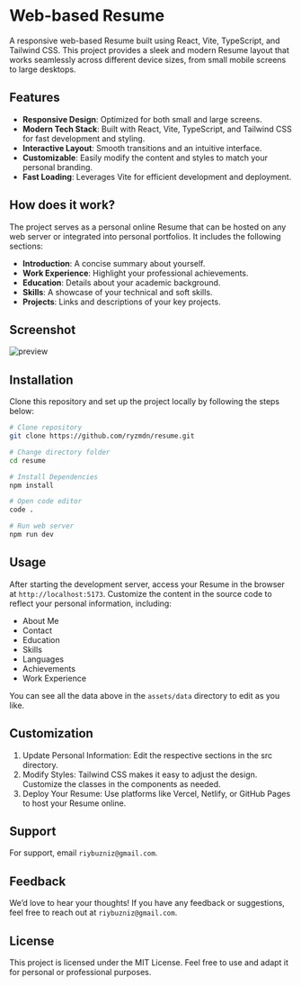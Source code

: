 # Web-based Resume

A responsive web-based Resume built using React, Vite, TypeScript, and Tailwind CSS. This project provides a sleek and modern Resume layout that works seamlessly across different device sizes, from small mobile screens to large desktops.

## Features

- **Responsive Design**: Optimized for both small and large screens.
- **Modern Tech Stack**: Built with React, Vite, TypeScript, and Tailwind CSS for fast development and styling.
- **Interactive Layout**: Smooth transitions and an intuitive interface.
- **Customizable**: Easily modify the content and styles to match your personal branding.
- **Fast Loading**: Leverages Vite for efficient development and deployment.

## How does it work?

The project serves as a personal online Resume that can be hosted on any web server or integrated into personal portfolios. It includes the following sections:

- **Introduction**: A concise summary about yourself.
- **Work Experience**: Highlight your professional achievements.
- **Education**: Details about your academic background.
- **Skills**: A showcase of your technical and soft skills.
- **Projects**: Links and descriptions of your key projects.

## Screenshot

![preview](https://github.com/user-attachments/assets/13d7c439-f5d3-479e-8857-15045815e1ce)

## Installation

Clone this repository and set up the project locally by following the steps below:

```bash
# Clone repository
git clone https://github.com/ryzmdn/resume.git

# Change directory folder
cd resume

# Install Dependencies
npm install

# Open code editor
code .

# Run web server
npm run dev
```

## Usage

After starting the development server, access your Resume in the browser at `http://localhost:5173`. Customize the content in the source code to reflect your personal information, including:

- About Me
- Contact
- Education
- Skills
- Languages
- Achievements
- Work Experience

You can see all the data above in the `assets/data` directory to edit as you like.

## Customization

1. Update Personal Information: Edit the respective sections in the src directory.
2. Modify Styles: Tailwind CSS makes it easy to adjust the design. Customize the classes in the components as needed.
3. Deploy Your Resume: Use platforms like Vercel, Netlify, or GitHub Pages to host your Resume online.

## Support

For support, email `riybuzniz@gmail.com`.

## Feedback

We’d love to hear your thoughts! If you have any feedback or suggestions, feel free to reach out at `riybuzniz@gmail.com`.

## License

This project is licensed under the MIT License. Feel free to use and adapt it for personal or professional purposes.
